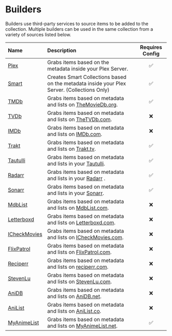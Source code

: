 # Builders

Builders use third-party services to source items to be added to the collection. Multiple builders can be used in the same collection from a variety of sources listed below.

| Name                                  | Description                                                                                   | Requires Config |
|:--------------------------------------|:----------------------------------------------------------------------------------------------|:---------------:|
| [Plex](builders/plex)                 | Grabs items based on the metadata inside your Plex Server.                                    |     &#9989;     |
| [Smart](builders/smart)               | Creates Smart Collections based on the metadata inside your Plex Server. (Collections Only)   |     &#9989;     |
| [TMDb](builders/tmdb)                 | Grabs items based on metadata and lists on [TheMovieDb.org](https://www.themoviedb.org/).     |     &#9989;     |
| [TVDb](builders/tvdb)                 | Grabs items based on metadata and lists on [TheTVDb.com](https://www.thetvdb.com/).           |    &#10060;     |
| [IMDb](builders/imdb)                 | Grabs items based on metadata and lists on [IMDb.com](https://www.imdb.com/).                 |    &#10060;     |
| [Trakt](builders/trakt)               | Grabs items based on metadata and lists on [Trakt.tv](https://trakt.tv/).                     |     &#9989;     |
| [Tautulli](builders/tautulli)         | Grabs items based on metadata and lists in your [Tautulli](https://tautulli.com/).            |     &#9989;     |
| [Radarr](builders/radarr)             | Grabs items based on metadata and lists in your [Radarr](https://radarr.video/) .             |     &#9989;     |
| [Sonarr](builders/sonarr)             | Grabs items based on metadata and lists in your [Sonarr](https://sonarr.tv/).                 |     &#9989;     |
| [MdbList](builders/mdblist)           | Grabs items based on metadata and lists on [MdbList.com](https://mdblist.com/).               |    &#10060;     |
| [Letterboxd](builders/letterboxd)     | Grabs items based on metadata and lists on [Letterboxd.com](https://letterboxd.com/).         |    &#10060;     |
| [ICheckMovies](builders/icheckmovies) | Grabs items based on metadata and lists on [ICheckMovies.com](https://www.icheckmovies.com/). |    &#10060;     |
| [FlixPatrol](builders/flixpatrol)     | Grabs items based on metadata and lists on [FlixPatrol.com](https://flixpatrol.com/).         |    &#10060;     |
| [Reciperr](builders/reciperr)         | Grabs items based on metadata and lists on [reciperr.com](https://reciperr.com/).             |    &#10060;     |
| [StevenLu](builders/stevenlu)         | Grabs items based on metadata and lists on [StevenLu.com](https://movies.stevenlu.com/).      |    &#10060;     |
| [AniDB](builders/anidb)               | Grabs items based on metadata and lists on [AniDB.net](https://anidb.net/).                   |    &#10060;     |
| [AniList](builders/anilist)           | Grabs items based on metadata and lists on [AniList.co](https://anilist.co/).                 |    &#10060;     |
| [MyAnimeList](builders/myanimelist)   | Grabs items based on metadata and lists on [MyAnimeList.net](https://myanimelist.net/).       |     &#9989;     |